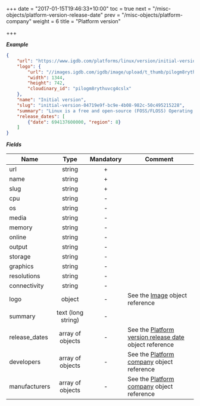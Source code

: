 +++
date = "2017-01-15T19:46:33+10:00"
toc = true
next = "/misc-objects/platform-version-release-date"
prev = "/misc-objects/platform-company"
weight = 6
title = "Platform version"

+++

***Example***

```json
{
    "url": "https://www.igdb.com/platforms/linux/version/initial-version-04719e9f-bc9e-4b08-982c-50c495215228",
    "logo": {
        "url": "//images.igdb.com/igdb/image/upload/t_thumb/pilogm8rythuvcg4cslx.png",
        "width": 1344,
        "height": 742,
        "cloudinary_id": "pilogm8rythuvcg4cslx"
    },
    "name": "Initial version",
    "slug": "initial-version-04719e9f-bc9e-4b08-982c-50c495215228",
    "summary": "Linux is a free and open-source (FOSS/FLOSS) Operating System. ...",
    "release_dates": [
        {"date": 694137600000, "region": 8}
    ]
}
```

***Fields***

| Name          | Type               | Mandatory | Comment |
| ------------- |:------------------:|:---------:| ------- |
| url           | string             |     +     ||
| name          | string             |     +     ||
| slug          | string             |     +     ||
| cpu           | string             |     -     ||
| os           | string             |     -     ||
| media         | string             |     -     ||
| memory        | string             |     -     ||
| online        | string             |     -     ||
| output        | string             |     -     ||
| storage       | string             |     -     ||
| graphics      | string             |     -     ||
| resolutions   | string             |     -     ||
| connectivity   | string             |     -     ||
| logo          | object             |     -     | See the [Image](../../misc-objects/image) object reference |
| summary       | text (long string) |     -     ||
| release_dates | array of objects   |     -     | See the [Platform version release date](../../misc-objects/platform-version-release-date) object reference |
| developers | array of objects   |     -     | See the [Platform company](../../misc-objects/platform-company) object reference |
| manufacturers | array of objects   |     -     | See the [Platform company](../../misc-objects/platform-company) object reference |
